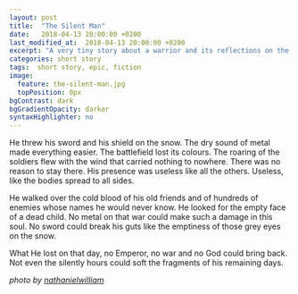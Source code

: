 ```yaml
---
layout: post
title:  "The Silent Man"
date:   2018-04-13 20:00:00 +0200
last_modified_at:  2018-04-13 20:00:00 +0200
excerpt: "A very tiny story about a warrior and its reflections on the battlefield."
categories: short story
tags:  short story, epic, fiction
image:
  feature: the-silent-man.jpg
  topPosition: 0px
bgContrast: dark
bgGradientOpacity: darker
syntaxHighlighter: no
---
```


He threw his sword and his shield on the snow. The dry sound of metal made everything easier. The battlefield lost its colours. The roaring of the soldiers flew with the wind that carried nothing to nowhere. There was no reason to stay there. His presence was useless like all the others. Useless, like the bodies spread to all sides.

He walked over the cold blood of his old friends and of hundreds of enemies whose names he would never know. He looked for the empty face of a dead child. No metal on that war could make such a damage in this soul. No sword could break his guts like the emptiness of those grey eyes on the snow.

What He lost on that day, no Emperor, no war and no God could bring back. Not even the silently hours could soft the fragments of his remaining days.

<i>photo by <a href="https://nathanielwilliam.deviantart.com/" target="_blank">nathanielwilliam</a></i>